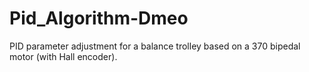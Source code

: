 # Pid_Algorithm-Dmeo
PID parameter adjustment for a balance trolley based on a 370 bipedal motor (with Hall encoder).
